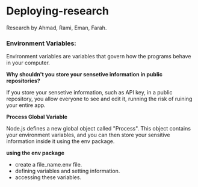# Deploying-research
Research by Ahmad, Rami, Eman, Farah.
























### Environment Variables:
Environment variables are variables that govern how the programs behave in your computer.

**Why shouldn't you store your sensetive information in public repositories?**

If you store your sensetive information, such as API key, in a public repository, you allow everyone to see and edit it, running the risk of ruining your entire app.


**Process Global Variable**

Node.js defines a new global object called "Process". This object contains your environment variables, and you can then store your sensitive information inside it using the env package.


**using the env package**
* create a file_name.env file.
* defining variables and setting information.
* accessing these variables.
